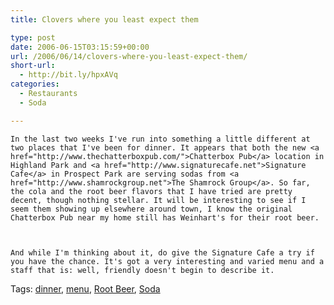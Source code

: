 ```yaml
---
title: Clovers where you least expect them

type: post
date: 2006-06-15T03:15:59+00:00
url: /2006/06/14/clovers-where-you-least-expect-them/
short-url:
  - http://bit.ly/hpxAVq
categories:
  - Restaurants
  - Soda

---
```

<div class='microid-mailto+http:sha1:3aa3ef9bc3babb2f35a6b499f1e32223fa37f08c'>
  
    In the last two weeks I've run into something a little different at two places that I've been for dinner. It appears that both the new <a href="http://www.thechatterboxpub.com/">Chatterbox Pub</a> location in Highland Park and <a href="http://www.signaturecafe.net">Signature Cafe</a> in Prospect Park are serving sodas from <a href="http://www.shamrockgroup.net">The Shamrock Group</a>. So far, the cola and the root beer flavors that I have tried are pretty decent, though nothing stellar. It will be interesting to see if I seem them showing up elsewhere around town, I know the original Chatterbox Pub near my home still has Weinhart's for their root beer.
  
  
  
    And while I'm thinking about it, do give the Signature Cafe a try if you have the chance. It's got a very interesting and varied menu and a staff that is: well, friendly doesn't begin to describe it.
  
</div>

<div class="st-post-tags">
  Tags: <a href="http://www.cavort.org/tag/dinner/" title="dinner" rel="tag">dinner</a>, <a href="http://www.cavort.org/tag/menu/" title="menu" rel="tag">menu</a>, <a href="http://www.cavort.org/tag/root-beer/" title="Root Beer" rel="tag">Root Beer</a>, <a href="http://www.cavort.org/tag/soda/" title="Soda" rel="tag">Soda</a><br />
</div>